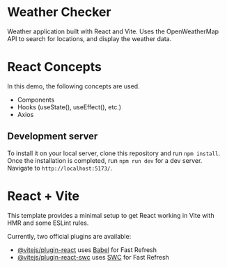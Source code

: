 # Weather Checker

Weather application built with React and Vite. Uses the OpenWeatherMap API to search for locations, and display the weather data.

# React Concepts

In this demo, the following concepts are used.

* Components
* Hooks (useState(), useEffect(), etc.)
* Axios 

## Development server

To install it on your local server, clone this repository and run `npm install`. Once the installation is completed,
run `npm run dev` for a dev server. Navigate to `http://localhost:5173/`.

# React + Vite

This template provides a minimal setup to get React working in Vite with HMR and some ESLint rules.

Currently, two official plugins are available:

- [@vitejs/plugin-react](https://github.com/vitejs/vite-plugin-react/blob/main/packages/plugin-react/README.md) uses [Babel](https://babeljs.io/) for Fast Refresh
- [@vitejs/plugin-react-swc](https://github.com/vitejs/vite-plugin-react-swc) uses [SWC](https://swc.rs/) for Fast Refresh
